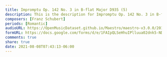 ```yaml
---
title: Impromptu Op. 142 No. 3 in B-flat Major D935 (5)
description: This is the description for Impromptu Op. 142 No. 3 in B-flat Major D935 by Franz Schubert
composers: [Franz Schubert]
periods: [Romantic]
audioURL: https://OpenMusicDataset.github.io/Maestro/maestro-v3.0.0/2013/ORIG-MIDI_02_7_8_13_Group__MID--AUDIO_14_R2_2013_wav--1.midi
formURL: https://docs.google.com/forms/d/e/1FAIpQLSeHhuIPlluua02dnk5-NDJYLMW6GriD1Kklf1b5cR1WoRnkEw/viewform
comments: true
share: true
date: 2021-08-08T07:43:13-06:00
---
```

